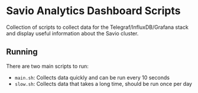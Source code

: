 # Savio Analytics Dashboard Scripts
Collection of scripts to collect data for the Telegraf/InfluxDB/Grafana stack and display useful information about the Savio cluster.

## Running
There are two main scripts to run:
- `main.sh`: Collects data quickly and can be run every 10 seconds
- `slow.sh`: Collects data that takes a long time, should be run once per day
